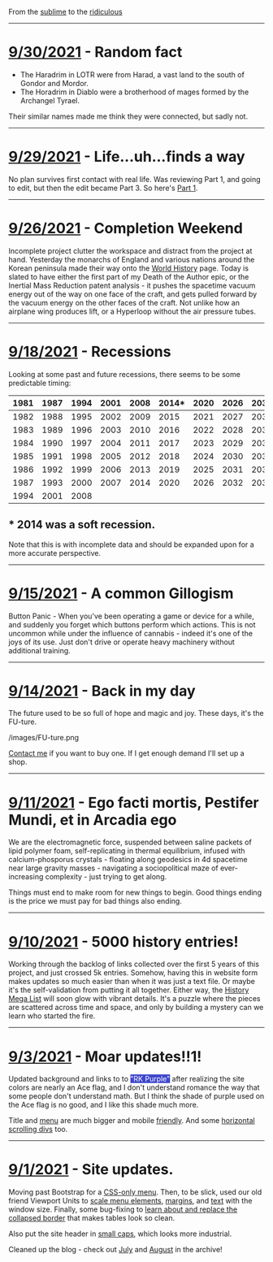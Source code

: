 From the [sublime](https://www.youtube.com/watch?v=CNUTlKqSO-I) to the [ridiculous](https://www.youtube.com/watch?v=zy9FkAXMBfk)

--------------------------------------------------------------------
		
# [9/30/2021](#09302021) - Random fact

- The Haradrim in LOTR were from Harad, a vast land to the south of Gondor and Mordor.
- The Horadrim in Diablo were a brotherhood of mages formed by the Archangel Tyrael.

Their similar names made me think they were connected, but sadly not.

--------------------------------------------------------------------
		
# [9/29/2021](#09292021) - Life...uh...finds a way

No plan survives first contact with real life. Was reviewing Part 1, and going to edit, but then the edit became Part 3. So here's [Part 1](/DOTA.html).

--------------------------------------------------------------------
		
# [9/26/2021](#09262021) - Completion Weekend

Incomplete project clutter the workspace and distract from the project at hand. Yesterday the monarchs of England and various nations around the Korean peninsula made their way onto the [World History](/history.html) page. Today is slated to have either the first part of my Death of the Author epic, or the Inertial Mass Reduction patent analysis - it pushes the spacetime vacuum energy out of the way on one face of the craft, and gets pulled forward by the vacuum energy on the other faces of the craft. Not unlike how an airplane wing produces lift, or a Hyperloop without the air pressure tubes.

--------------------------------------------------------------------
		
# [9/18/2021](#09182021) - Recessions

Looking at some past and future recessions, there seems to be some predictable timing:

|1981|1987|1994|2001|2008|2014*|2020|2026|2032|2038|2044|2050|2056|2062|2068|
|-------|-------|------|-------|-------|------|-------|-------|------|-------|-------|------|-------|-------|------|
|1982|1988|1995|2002|2009|2015|2021|2027|2033|2039|2045|2051|2057|2063|2069|
|1983|1989|1996|2003|2010|2016|2022|2028|2034|2040|2046|2052|2058|2064|2070|
|1984|1990|1997|2004|2011|2017|2023|2029|2035|2041|2047|2053|2059|2065|2071|
|1985|1991|1998|2005|2012|2018|2024|2030|2036|2042|2048|2054|2060|2066|2072|
|1986|1992|1999|2006|2013|2019|2025|2031|2037|2043|2049|2055|2061|2067|2073|
|1987|1993|2000|2007|2014|2020|2026|2032|2038|2044|2050|2056|2062|2068|2074|
|1994|2001|2008||||||||||||

##  * 2014 was a soft recession.

Note that this is with incomplete data and should be expanded upon for a more accurate perspective.

--------------------------------------------------------------------
		
# [9/15/2021](#09152021) - A common Gillogism

Button Panic - When you've been operating a game or device for a while, and suddenly you forget which buttons perform which actions. This is not uncommon while under the influence of cannabis - indeed it's one of the joys of its use. Just don't drive or operate heavy machinery without additional training.

--------------------------------------------------------------------
		
# [9/14/2021](#09142021) - Back in my day

The future used to be so full of hope and magic and joy. These days, it's the FU-ture.

/images/FU-ture.png

[Contact me](/contact.html) if you want to buy one. If I get enough demand I'll set up a shop.

--------------------------------------------------------------------
		
# [9/11/2021](#09112021) - Ego facti mortis, Pestifer Mundi, et in Arcadia ego

We are the electromagnetic force, suspended between saline packets of lipid polymer foam, self-replicating in thermal equilibrium, infused with calcium-phosporus crystals - floating along geodesics in 4d spacetime near large gravity masses - navigating a sociopolitical maze of ever-increasing complexity - just trying to get along.

Things must end to make room for new things to begin. Good things ending is the price we must pay for bad things also ending.

--------------------------------------------------------------------
		
# [9/10/2021](#09102021) - 5000 history entries!

Working through the backlog of links collected over the first 5 years of this project, and just crossed 5k entries. Somehow, having this in website form makes updates so much easier than when it was just a text file. Or maybe it's the self-validation from putting it all together. Either way, the [History Mega List](/history.html) will soon glow with vibrant details. It's a puzzle where the pieces are scattered across time and space, and only by building a mystery can we learn who started the fire.

--------------------------------------------------------------------
		
# [9/3/2021](#09032021) - Moar updates!!1!

Updated background and links to to <span style="background-color: #3F47CC; color: #fff;">"RK Purple"</span> after realizing the site colors are nearly an Ace flag, and I don't understand romance the way that some people don't understand math. But I think the shade of purple used on the Ace flag is no good, and I like this shade much more.

Title and [menu](https://www.w3schools.com/howto/howto_css_dropdown_navbar.asp) are much bigger and mobile [friendly](https://stackoverflow.com/questions/43830138/how-to-make-a-responsive-navbar-without-bootstrap). And some [horizontal scrolling divs](https://stackoverflow.com/questions/443700/div-with-horizontal-scrolling-only) too.

--------------------------------------------------------------------
		
# [9/1/2021](#09012021) - Site updates.

Moving past Bootstrap for a [CSS-only menu](https://webdevtrick.com/css-dropdown-menu/). Then, to be slick, used our old friend Viewport Units to [scale menu elements](https://www.geeksforgeeks.org/font-scaling-based-on-width-of-container-using-css/), [margins](https://www.w3schools.com/Css/css_margin.asp), and [text](https://www.w3schools.com/css/css_font_size.asp) with the window size. Finally, some bug-fixing to [learn about and replace the collapsed border](https://www.w3schools.com/CSSref/pr_border-collapse.asp) that makes tables look so clean.

Also put the site header in [small caps](https://www.w3schools.com/CSSref/pr_font_font-variant.asp), which looks more industrial.

Cleaned up the blog - check out [July](/2021/July.html) and [August](/2021/August.html) in the archive!
